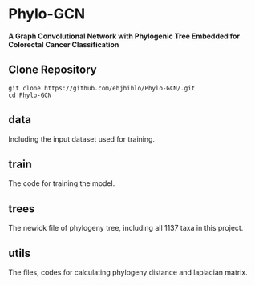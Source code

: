# Phylo-GCN
**A Graph Convolutional Network with Phylogenic Tree Embedded for Colorectal Cancer Classification**  
  
## Clone Repository
``` 
git clone https://github.com/ehjhihlo/Phylo-GCN/.git  
cd Phylo-GCN  
```
## data  
Including the input dataset used for training.  
## train  
The code for training the model.  
## trees
The newick file of phylogeny tree, including all 1137 taxa in this project.  
## utils  
The files, codes for calculating phylogeny distance and laplacian matrix.  
